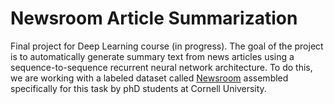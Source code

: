 # Newsroom Article Summarization

Final project for Deep Learning course (in progress). The goal of the project is to automatically generate summary text from news articles using a sequence-to-sequence recurrent neural network architecture. To do this, we are working with a labeled dataset called [Newsroom](https://summari.es/) assembled specifically for this task by phD students at Cornell University.
